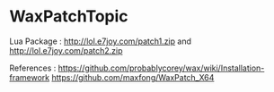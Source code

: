 # WaxPatchTopic

Lua Package : http://lol.e7joy.com/patch1.zip and http://lol.e7joy.com/patch2.zip

References : https://github.com/probablycorey/wax/wiki/Installation-framework
             https://github.com/maxfong/WaxPatch_X64
